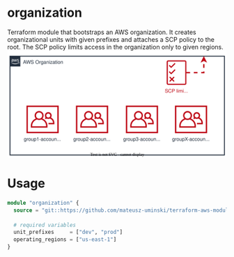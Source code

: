 # organization

Terraform module that bootstraps an AWS organization. It creates organizational
units with given prefixes and attaches a SCP policy to the root.
The SCP policy limits access in the organization only to given regions.
<br>
![](./docs/organization-module.drawio.svg)


# Usage
```terraform
module "organization" {
  source = "git::https://github.com/mateusz-uminski/terraform-aws-modules//organization?ref=main"

  # required variables
  unit_prefixes     = ["dev", "prod"]
  operating_regions = ["us-east-1"]
}
```
